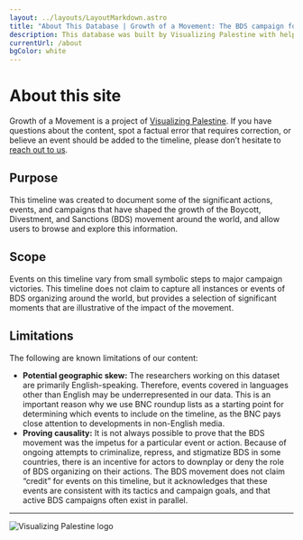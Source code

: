 ```yaml
---
layout: ../layouts/LayoutMarkdown.astro
title: "About This Database | Growth of a Movement: The BDS campaign for Palestinian justice"
description: This database was built by Visualizing Palestine with help from allies around the world.
currentUrl: /about
bgColor: white
---
```


# About this site

Growth of a Movement is a project of [Visualizing Palestine](https://visualizingpalestine.org). If you have questions about the content, spot a factual error that requires correction, or believe an event should be added to the timeline, please don’t hesitate to [reach out to us](https://visualizingpalestine.org/contact-us/).

## Purpose

This timeline was created to document some of the significant actions, events, and campaigns that have shaped the growth of the Boycott, Divestment, and Sanctions (BDS) movement around the world, and allow users to browse and explore this information.

## Scope

Events on this timeline vary from small symbolic steps to major campaign victories. This timeline does not claim to capture all instances or events of BDS organizing around the world, but provides a selection of significant moments that are illustrative of the impact of the movement.

## Limitations

The following are known limitations of our content:

- **Potential geographic skew:** The researchers working on this dataset are primarily English-speaking. Therefore, events covered in languages other than English may be underrepresented in our data. This is an important reason why we use BNC roundup lists as a starting point for determining which events to include on the timeline, as the BNC pays close attention to developments in non-English media.
- **Proving causality:** It is not always possible to prove that the BDS movement was the impetus for a particular event or action. Because of ongoing attempts to criminalize, repress, and stigmatize BDS in some countries, there is an incentive for actors to downplay or deny the role of BDS organizing on their actions. The BDS movement does not claim “credit” for events on this timeline, but it acknowledges that these events are consistent with its tactics and campaign goals, and that active BDS campaigns often exist in parallel.

----

![Visualizing Palestine logo](/vp-logo.svg)